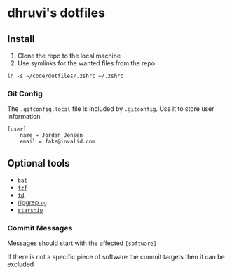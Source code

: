 # dhruvi's dotfiles

## Install

1. Clone the repo to the local machine
2. Use symlinks for the wanted files from the repo

```
ln -s ~/code/dotfiles/.zshrc ~/.zshrc
```

### Git Config

The `.gitconfig.local` file is included by `.gitconfig`. Use it to store user
information.

```
[user]
    name = Jordan Jensen
    email = fake@invalid.com
```

## Optional tools

- [`bat`](https://github.com/sharkdp/bat)
- [`fzf`](https://github.com/junegunn/fzf)
- [`fd`](https://github.com/sharkdp/fd)
- [ripgrep `rg`](https://github.com/BurntSushi/ripgrep)
- [`starship`](https://starship.rs/)

### Commit Messages

Messages should start with the affected `[software]`

If there is not a specific piece of software the commit targets then it can be
excluded
